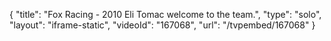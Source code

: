 {
    "title": "Fox Racing - 2010 Eli Tomac welcome to the team.",
    "type": "solo",
    "layout": "iframe-static",
    "videoId": "167068",
    "url": "\/tvpembed\/167068"
}